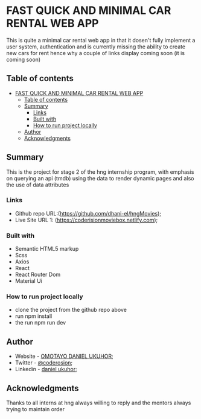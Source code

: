 # FAST QUICK AND MINIMAL CAR RENTAL WEB APP

This is quite a minimal car rental web app in that it dosen't fully implement a user system, authentication and is currently missing the ability to create new cars for rent hence why a couple of links display coming soon (it is coming soon)

## Table of contents

- [FAST QUICK AND MINIMAL CAR RENTAL WEB APP](#fast-quick-and-minimal-car-rental-web-app)
  - [Table of contents](#table-of-contents)
  - [Summary](#summary)
    - [Links](#links)
    - [Built with](#built-with)
    - [How to run project locally](#how-to-run-project-locally)
  - [Author](#author)
  - [Acknowledgments](#acknowledgments)


## Summary
This is the project for stage 2 of the hng internship program, with emphasis on querying an api (tmdb) using the data to render dynamic pages and also the use of data attributes

### Links

- Github repo URL:(https://github.com/dhani-el/hngMovies);
- Live Site URL 1: (https://coderisionmoviebox.netlify.com);

### Built with

- Semantic HTML5 markup
- Scss
- Axios
- React
- React Router Dom
- Material Ui

### How to run project locally
- clone the project from the github repo above 
- run npm install
- the run npm run dev

## Author

- Website - [OMOTAYO DANIEL UKUHOR](https://www.coderosion.netlify.com);
- Twitter - [@coderosion](https://www.twitter.com/coderosion);
- Linkedin - [daniel ukuhor](https://www.linkedin.com/daniel-coderosion);

## Acknowledgments

Thanks to all interns at hng always willing to reply and the mentors always trying to maintain order

